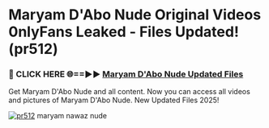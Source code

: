 # Maryam D'Abo Nude Original Videos 0nlyFans Leaked - Files Updated! (pr512)

<h3>🔴 CLICK HERE 🌐==►► <a href="https://tinyurl.com/5h6xmrr3" rel="nofollow">Maryam D'Abo Nude Updated Files</a></h3>

Get Maryam D'Abo Nude and all content. Now you can access all videos and pictures of Maryam D'Abo Nude. New Updated Files 2025!

[![pr512](https://i.imgur.com/KVD873Z.gif)](https://tinyurl.com/5h6xmrr3)
maryam nawaz nude
